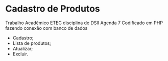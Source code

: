 # Cadastro de Produtos
Trabalho Acadêmico ETEC disciplina de DSII Agenda 7 
Codificado em PHP fazendo conexão com banco de dados
 - Cadastro;
 - Lista de produtos;
 - Atualizar;
 - Excluir.

